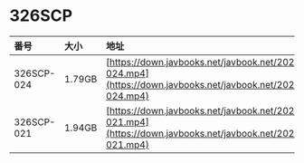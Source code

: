 # 326SCP

| 番号 | 大小 | 地址 |
| :--- | :--- | :--- |
| 326SCP-024 | 1.79GB | [https://down.javbooks.net/javbook.net/2020/06/28/326SCP-024.mp4](https://down.javbooks.net/javbook.net/2020/06/28/326SCP-024.mp4) |
| 326SCP-021 | 1.94GB | [https://down.javbooks.net/javbook.net/2020/06/28/326SCP-021.mp4](https://down.javbooks.net/javbook.net/2020/06/28/326SCP-021.mp4) |

